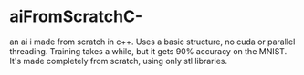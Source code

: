 # aiFromScratchC-
an ai i made from scratch in c++. Uses a basic structure, no cuda or parallel threading. Training takes a while, but it gets 90% accuracy on the MNIST. It's made completely from scratch, using only stl libraries. 

